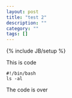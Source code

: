 ```yaml
---
layout: post
title: "test 2"
description: ""
category: ""
tags: []
---
```

{% include JB/setup %}

This is code

    #!/bin/bash
    ls -al

The code is over

<script src="https://gist.github.com/srhopkins/6432674.js"></script>
